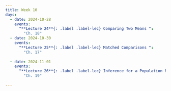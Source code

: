 ```yaml
---
title: Week 10
days:
  - date: 2024-10-28
    events:
      "**Lecture 24**{: .label .label-lec} Comparing Two Means ":
        "Ch. 18"
  - date: 2024-10-30
    events:
      "**Lecture 25**{: .label .label-lec} Matched Comparisons ": 
        "Ch. 17"
      
  - date: 2024-11-01
    events:
      "**Lecture 26**{: .label .label-lec} Inference for a Population Proportion ":
        "Ch. 19"
      
---
```


